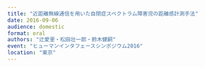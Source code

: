 ```yaml
---
title: "近距離無線通信を用いた自閉症スペクトラム障害児の距離感計測手法"
date: 2016-09-06
audience: domestic
format: oral
authors: "辻愛里・松田壮一郎・鈴木健嗣"
event: "ヒューマンインタフェースシンポジウム2016"
location: "東京"
---
```

